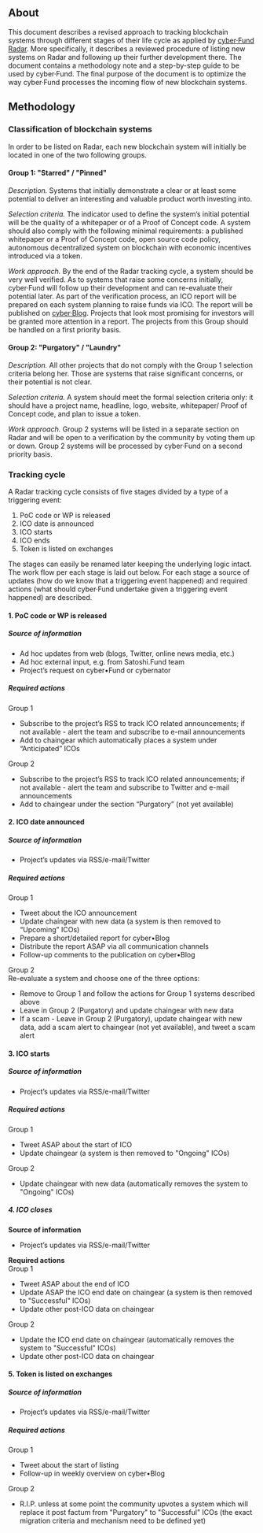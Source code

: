 ## About

This document describes a revised approach to tracking blockchain systems through different stages of their life cycle as applied by [cyber·Fund Radar](https://cyber.fund/radar). More specifically, it describes a reviewed procedure of listing new systems on Radar and following up their further development there. The document contains a methodology note and a step-by-step guide to be used by cyber·Fund. The final purpose of the document is to optimize the way cyber·Fund processes the incoming flow of new blockchain systems.

## Methodology
### Classification of blockchain systems 
In order to be listed on Radar, each new blockchain system will initially be located in one of the two following groups.

#### Group 1: "Starred" / "Pinned"

_Description._ Systems that initially demonstrate a clear or at least some potential to deliver an interesting and valuable product worth investing into.

_Selection criteria._ The indicator used to define the system’s initial potential will be the quality of a whitepaper or of a Proof of Concept code. A system should also comply with the following minimal requirements: a published whitepaper or a Proof of Concept code, open source code policy, autonomous decentralized system on blockchain with economic incentives introduced via a token.

_Work approach._ By the end of the Radar tracking cycle, a system should be very well verified. As to systems that raise some concerns initially, cyber·Fund will follow up their development and can re-evaluate their potential later. As part of the verification process, an ICO report will be prepared on each system planning to raise funds via ICO. The report will be published on [cyber·Blog](https://blog.cyber.fund/Cyber.Blog). Projects that look most promising for investors will be granted more attention in a report. The projects from this Group should be handled on a first priority basis.

#### Group 2: "Purgatory" / "Laundry" 

_Description._ All other projects that do not comply with the Group 1 selection criteria belong her. Those are systems that raise significant concerns, or their potential is not clear. 

_Selection criteria._ A system should meet the formal selection criteria only: it should have a project name, headline, logo, website, whitepaper/ Proof of Concept code, and plan to issue a token.

_Work approach._ Group 2 systems will be listed in a separate section on Radar and will be open to a verification by the community by voting them up or down. Group 2 systems will be processed by cyber·Fund on a second priority basis.

### Tracking cycle
A Radar tracking cycle consists of five stages divided by a type of a triggering event:

1. PoC code or WP is released
2. ICO date is announced 
3. ICO starts
4. ICO ends
5. Token is listed on exchanges

The stages can easily be renamed later keeping the underlying logic intact.  
The work flow per each stage is laid out below. For each stage a source of updates (how do we know that a triggering event happened) and required actions (what should cyber·Fund undertake given a triggering event happened) are described. 

#### 1. PoC code or WP is released

##### Source of information
* Ad hoc updates from web (blogs, Twitter, online news media, etc.)
* Ad hoc external input, e.g. from Satoshi.Fund team
* Project’s request on cyber•Fund or cybernator

##### Required actions

Group 1  
* Subscribe to the project’s RSS to track ICO related announcements; if not available - alert the team and subscribe to e-mail announcements
* Add to chaingear which automatically places a system under “Anticipated” ICOs

Group 2  
* Subscribe to the project’s RSS to track ICO related announcements; if not available - alert the team and subscribe to Twitter and e-mail announcements
* Add to chaingear under the section “Purgatory” (not yet available)

#### 2. ICO date announced

##### Source of information
* Project’s updates via RSS/e-mail/Twitter

##### Required actions

Group 1  
* Tweet about the ICO announcement 
* Update chaingear with new data (a system is then removed to “Upcoming” ICOs)
* Prepare a short/detailed report for cyber•Blog
* Distribute the report ASAP via all communication channels
* Follow-up comments to the publication on cyber•Blog

Group 2    
Re-evaluate a system and choose one of the three options:
 * Remove to Group 1 and follow the actions for Group 1 systems described above
 * Leave in Group 2 (Purgatory) and update chaingear with new data
 * If a scam - Leave in Group 2 (Purgatory), update chaingear with new data, add a scam alert to chaingear (not yet available), and tweet a scam alert

#### 3. ICO starts

##### Source of information
* Project’s updates via RSS/e-mail/Twitter

##### Required actions  
Group 1  
* Tweet ASAP about the start of ICO
* Update chaingear (a system is then removed to "Ongoing" ICOs) 

Group 2  
* Update chaingear with new data (automatically removes the system to "Ongoing" ICOs) 

##### 4. ICO closes

**Source of information**
* Project’s updates via RSS/e-mail/Twitter

**Required actions**  
Group 1  
* Tweet ASAP about the end of ICO
* Update ASAP the ICO end date on chaingear (a system is then removed to "Successful" ICOs) 
* Update other post-ICO data on chaingear

Group 2  
* Update the ICO end date on chaingear (automatically removes the system to "Successful" ICOs) 
* Update other post-ICO data on chaingear

#### 5. Token is listed on exchanges

##### Source of information
* Project’s updates via RSS/e-mail/Twitter

##### Required actions  
Group 1  
* Tweet about the start of listing
* Follow-up in weekly overview on cyber•Blog

Group 2  
* R.I.P. unless at some point the community upvotes a system which will replace it post factum from "Purgatory" to "Successful" ICOs (the exact migration criteria and mechanism need to be defined yet) 

